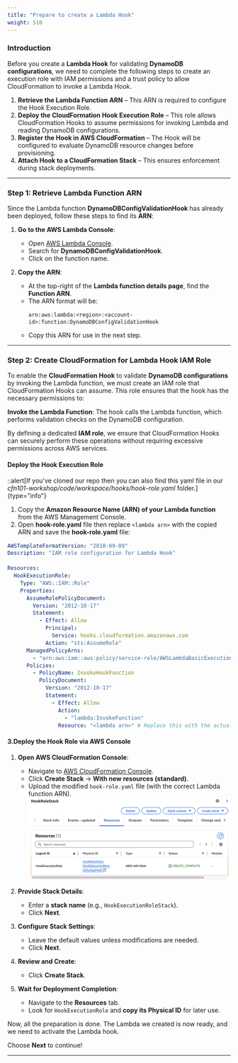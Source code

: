 ```yaml
---
title: "Prepare to create a Lambda Hook"
weight: 510
---
```


### **Introduction**

Before you create a **Lambda Hook** for validating **DynamoDB configurations**, we need to complete the following steps to create an execution role with IAM permissions and a trust policy to allow CloudFormation to invoke a Lambda Hook.

1. **Retrieve the Lambda Function ARN** – This ARN is required to configure the Hook Execution Role.
2. **Deploy the CloudFormation Hook Execution Role** – This role allows CloudFormation Hooks to assume permissions for invoking Lambda and reading DynamoDB configurations.
3. **Register the Hook in AWS CloudFormation** – The Hook will be configured to evaluate DynamoDB resource changes before provisioning.
4. **Attach Hook to a CloudFormation Stack** – This ensures enforcement during stack deployments.

---

### **Step 1: Retrieve Lambda Function ARN**

Since the Lambda function **DynamoDBConfigValidationHook** has already been deployed, follow these steps to find its **ARN**:

1. **Go to the AWS Lambda Console**:

   - Open [AWS Lambda Console](https://console.aws.amazon.com/lambda).
   - Search for **DynamoDBConfigValidationHook**.
   - Click on the function name.

2. **Copy the ARN**:
   - At the top-right of the **Lambda function details page**, find the **Function ARN**.
   - The ARN format will be:
     ```
     arn:aws:lambda:<region>:<account-id>:function:DynamoDBConfigValidationHook
     ```
   - Copy this ARN for use in the next step.

---

### **Step 2: Create CloudFormation for Lambda Hook IAM Role**

To enable the **CloudFormation Hook** to validate **DynamoDB configurations** by invoking the Lambda function, we must create an IAM role that CloudFormation Hooks can assume. This role ensures that the hook has the necessary permissions to:

**Invoke the Lambda Function**: The hook calls the Lambda function, which performs validation checks on the DynamoDB configuration.

By defining a dedicated **IAM role**, we ensure that CloudFormation Hooks can securely perform these operations without requiring excessive permissions across AWS services.

#### **Deploy the Hook Execution Role**

::alert[If you've cloned our repo then you can also find this yaml file in our _cfn101-workshop/code/workspace/hooks/hook-role.yaml_ folder.]{type="info"}

1. Copy the **Amazon Resource Name (ARN) of your Lambda function** from the AWS Management Console.
2. Open **hook-role.yaml** file then replace `<lambda arn>` with the copied ARN and save the **hook-role.yaml** file:

```yaml
AWSTemplateFormatVersion: "2010-09-09"
Description: "IAM role configuration for Lambda Hook"

Resources:
  HookExecutionRole:
    Type: "AWS::IAM::Role"
    Properties:
      AssumeRolePolicyDocument:
        Version: "2012-10-17"
        Statement:
          - Effect: Allow
            Principal:
              Service: hooks.cloudformation.amazonaws.com
            Action: "sts:AssumeRole"
      ManagedPolicyArns:
        - "arn:aws:iam::aws:policy/service-role/AWSLambdaBasicExecutionRole"
      Policies:
        - PolicyName: InvokeHookFunction
          PolicyDocument:
            Version: "2012-10-17"
            Statement:
              - Effect: Allow
                Action:
                  - "lambda:InvokeFunction"
                Resource: "<lambda arn>" # Replace this with the actual Lambda ARN
```


#### **3.Deploy the Hook Role via AWS Console**

1. **Open AWS CloudFormation Console**:

   - Navigate to [AWS CloudFormation Console](https://console.aws.amazon.com/cloudformation).
   - Click **Create Stack** → **With new resources (standard)**.
   - Upload the modified `hook-role.yaml` file (with the correct Lambda function ARN).
     ![hook-role.png](/static/advanced/hook/hook-role.png "hook-role")

2. **Provide Stack Details**:

   - Enter a **stack name** (e.g., `HookExecutionRoleStack`).
   - Click **Next**.

3. **Configure Stack Settings**:

   - Leave the default values unless modifications are needed.
   - Click **Next**.

4. **Review and Create**:
   - Click **Create Stack**.

5. **Wait for Deployment Completion**:
   - Navigate to the **Resources** tab.
   - Look for `HookExecutionRole` and **copy its Physical ID** for later use.

Now, all the preparation is done. The Lambda we created is now ready, and we need to activate the Lambda hook.

Choose **Next** to continue!

---
